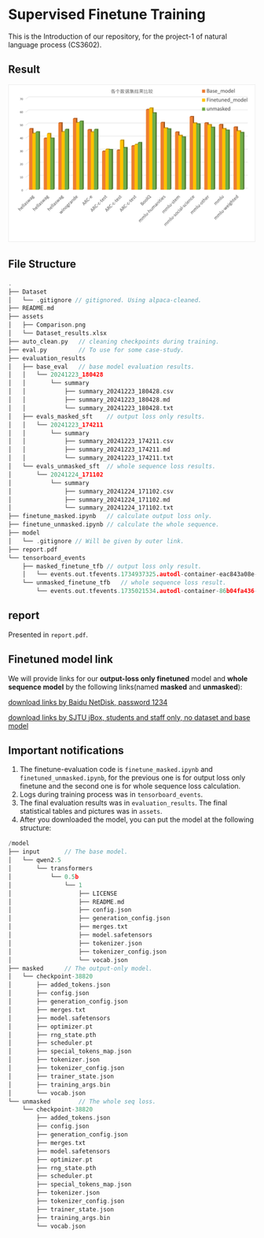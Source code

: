# Supervised Finetune Training

This is the Introduction of our repository, for the project-1 of natural language process (CS3602).

## Result

![img](./assets/Comparison.png)

## File Structure

```c
.
├── Dataset
│   └── .gitignore // gitignored. Using alpaca-cleaned.
├── README.md
├── assets
│   ├── Comparison.png
│   └── Dataset_results.xlsx
├── auto_clean.py   // cleaning checkpoints during training.
├── eval.py         // To use for some case-study.
├── evaluation_results
│   ├── base_eval   // base model evaluation results.
│   │   └── 20241223_180428
│   │       └── summary
│   │           ├── summary_20241223_180428.csv
│   │           ├── summary_20241223_180428.md
│   │           └── summary_20241223_180428.txt
│   ├── evals_masked_sft    // output loss only results.
│   │   └── 20241223_174211
│   │       └── summary
│   │           ├── summary_20241223_174211.csv
│   │           ├── summary_20241223_174211.md
│   │           └── summary_20241223_174211.txt
│   └── evals_unmasked_sft  // whole sequence loss results.
│       └── 20241224_171102
│           └── summary
│               ├── summary_20241224_171102.csv
│               ├── summary_20241224_171102.md
│               └── summary_20241224_171102.txt
├── finetune_masked.ipynb   // calculate output loss only.
├── finetune_unmasked.ipynb // calculate the whole sequence.
├── model
│   └── .gitignore // Will be given by outer link.
├── report.pdf
└── tensorboard_events
    ├── masked_finetune_tfb // output loss only result.
    │   └── events.out.tfevents.1734937325.autodl-container-eac843a08e-1b614e77.19787.15
    └── unmasked_finetune_tfb   // whole sequence loss result.
        └── events.out.tfevents.1735021534.autodl-container-86b04fa436-52cbd070.3065.0

```

## report

Presented in `report.pdf`.

## Finetuned model link

We will provide links for our **output-loss only finetuned** model and **whole sequence model** by the following links(named **masked** and **unmasked**):

[download links by Baidu NetDisk, password 1234](https://pan.baidu.com/s/1o4LLaOw-bQMsreTjEfXlOQ?pwd=1234)

[download links by SJTU jBox, students and staff only, no dataset and base model](https://jbox.sjtu.edu.cn/l/q1hwDo)

## Important notifications

1. The finetune-evaluation code is `finetune_masked.ipynb` and `finetuned_unmasked.ipynb`, for the previous one is for output loss only finetune and the second one is for whole sequence loss calculation.
2. Logs during training process was in `tensorboard_events`.
3. The final evaluation results was in `evaluation_results`. The final statistical tables and pictures was in `assets`.
4. After you downloaded the model, you can put the model at the following structure:

```c
/model
├── input       // The base model.
│   └── qwen2.5
│       └── transformers
│           └── 0.5b
│               └── 1
│                   ├── LICENSE
│                   ├── README.md
│                   ├── config.json
│                   ├── generation_config.json
│                   ├── merges.txt
│                   ├── model.safetensors
│                   ├── tokenizer.json
│                   ├── tokenizer_config.json
│                   └── vocab.json
├── masked      // The output-only model.
│   └── checkpoint-38820
│       ├── added_tokens.json
│       ├── config.json
│       ├── generation_config.json
│       ├── merges.txt
│       ├── model.safetensors
│       ├── optimizer.pt
│       ├── rng_state.pth
│       ├── scheduler.pt
│       ├── special_tokens_map.json
│       ├── tokenizer.json
│       ├── tokenizer_config.json
│       ├── trainer_state.json
│       ├── training_args.bin
│       └── vocab.json
└── unmasked        // The whole seq loss.
    └── checkpoint-38820
        ├── added_tokens.json
        ├── config.json
        ├── generation_config.json
        ├── merges.txt
        ├── model.safetensors
        ├── optimizer.pt
        ├── rng_state.pth
        ├── scheduler.pt
        ├── special_tokens_map.json
        ├── tokenizer.json
        ├── tokenizer_config.json
        ├── trainer_state.json
        ├── training_args.bin
        └── vocab.json
```
